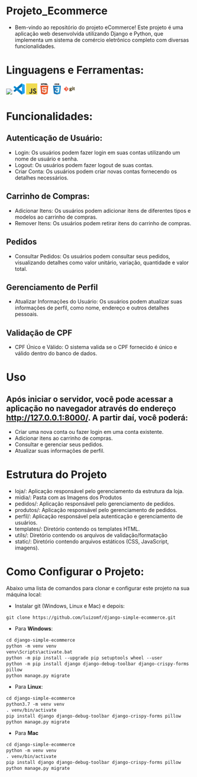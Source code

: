 # Projeto_Ecommerce
- Bem-vindo ao repositório do projeto eCommerce! Este projeto é uma aplicação web desenvolvida utilizando Django e Python, que implementa um sistema de comércio eletrônico completo com diversas funcionalidades.

# Linguagens e Ferramentas:
<code><img height="30" src="https://inspector.dev/wp-content/uploads/2023/04/logo-python-django.png"></code>
<code><img height="30" src="https://raw.githubusercontent.com/github/explore/80688e429a7d4ef2fca1e82350fe8e3517d3494d/topics/visual-studio-code/visual-studio-code.png"></code>
<code><img height="30" src="https://raw.githubusercontent.com/github/explore/80688e429a7d4ef2fca1e82350fe8e3517d3494d/topics/javascript/javascript.png"></code>
<code><img height="30" src="https://raw.githubusercontent.com/github/explore/80688e429a7d4ef2fca1e82350fe8e3517d3494d/topics/html/html.png"></code>
<code><img height="30" src="https://raw.githubusercontent.com/github/explore/80688e429a7d4ef2fca1e82350fe8e3517d3494d/topics/css/css.png"></code>
<code><img height="30" src="https://raw.githubusercontent.com/github/explore/80688e429a7d4ef2fca1e82350fe8e3517d3494d/topics/git/git.png"></code>

# Funcionalidades:

## Autenticação de Usuário:
- Login: Os usuários podem fazer login em suas contas utilizando um nome de usuário e senha.
- Logout: Os usuários podem fazer logout de suas contas.
- Criar Conta: Os usuários podem criar novas contas fornecendo os detalhes necessários.
  
## Carrinho de Compras:
- Adicionar Itens: Os usuários podem adicionar itens de diferentes tipos e modelos ao carrinho de compras.
- Remover Itens: Os usuários podem retirar itens do carrinho de compras.

## Pedidos
- Consultar Pedidos: Os usuários podem consultar seus pedidos, visualizando detalhes como valor unitário, variação, quantidade e valor total.
  
## Gerenciamento de Perfil
- Atualizar Informações do Usuário: Os usuários podem atualizar suas informações de perfil, como nome, endereço e outros detalhes pessoais.
  
## Validação de CPF
- CPF Único e Válido: O sistema valida se o CPF fornecido é único e válido dentro do banco de dados.

# Uso
## Após iniciar o servidor, você pode acessar a aplicação no navegador através do endereço http://127.0.0.1:8000/. A partir daí, você poderá:
- Criar uma nova conta ou fazer login em uma conta existente.
- Adicionar itens ao carrinho de compras.
- Consultar e gerenciar seus pedidos.
- Atualizar suas informações de perfil.

# Estrutura do Projeto
- loja/: Aplicação responsável pelo gerenciamento da estrutura da loja.
- midia/: Pasta com as Imagens dos Produtos
- pedidos/: Aplicação responsável pelo gerenciamento de pedidos.
- produtos/: Aplicação responsável pelo gerenciamento de pedidos.
- perfil/: Aplicação responsável pela autenticação e gerenciamento de usuários.
- templates/: Diretório contendo os templates HTML.
- utils/: Diretório contendo os arquivos de validação/formatação
- static/: Diretório contendo arquivos estáticos (CSS, JavaScript, imagens).

# Como Configurar o Projeto:
Abaixo uma lista de comandos para clonar e configurar este projeto na sua 
máquina local:

- Instalar git (Windows, Linux e Mac) e depois:

```
git clone https://github.com/luizomf/django-simple-ecommerce.git
```

- Para **Windows**:

```
cd django-simple-ecommerce
python -m venv venv
venv\Scripts\activate.bat
python -m pip install --upgrade pip setuptools wheel --user
python -m pip install django django-debug-toolbar django-crispy-forms pillow
python manage.py migrate
```

- Para **Linux**:

```
cd django-simple-ecommerce
python3.7 -m venv venv
. venv/bin/activate
pip install django django-debug-toolbar django-crispy-forms pillow
python manage.py migrate
```

- Para **Mac**

```
cd django-simple-ecommerce
python -m venv venv
. venv/bin/activate
pip install django django-debug-toolbar django-crispy-forms pillow
python manage.py migrate
```

